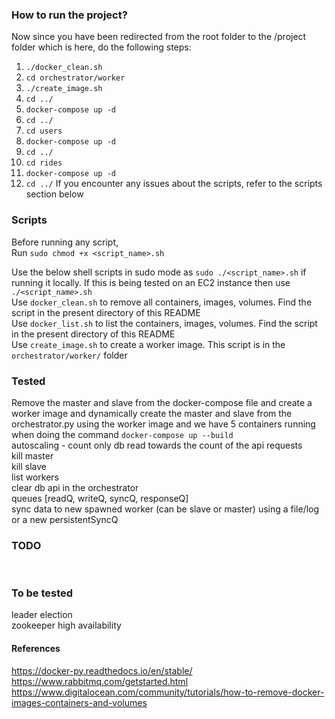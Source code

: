 ### How to run the project?
Now since you have been redirected from the root folder to the /project folder which is here, do the following steps:
1. `./docker_clean.sh`
2. `cd orchestrator/worker`
3. `./create_image.sh`
4. `cd ../`
5. `docker-compose up -d`
6. `cd ../`
7. `cd users`
8. `docker-compose up -d`
9. `cd ../`
10. `cd rides`
11. `docker-compose up -d`
12. `cd ../`
If you encounter any issues about the scripts, refer to the scripts section below

### Scripts
Before running any script,<br/>
Run `sudo chmod +x <script_name>.sh` <br/>

Use the below shell scripts in sudo mode as `sudo ./<script_name>.sh` if running it locally. If this is being tested on an EC2 instance then use `./<script_name>.sh`<br/>
Use `docker_clean.sh` to remove all containers, images, volumes. Find the script in the present directory of this README <br/>
Use `docker_list.sh` to list the containers, images, volumes. Find the script in the present directory of this README <br/>
Use `create_image.sh` to create a worker image. This script is in the `orchestrator/worker/` folder <br/>

### Tested
Remove the master and slave from the docker-compose file and create a worker image and dynamically create the master and slave from the orchestrator.py using the worker image and we have 5 containers running when doing the command `docker-compose up --build`<br/>
autoscaling - count only db read towards the count of the api requests <br/>
kill master <br/>
kill slave <br/>
list workers <br/>
clear db api in the orchestrator <br/>
queues [readQ, writeQ, syncQ, responseQ] <br/>
sync data to new spawned worker (can be slave or master) using a file/log or a new persistentSyncQ <br/>

### TODO
<br/>

### To be tested
leader election <br/>
zookeeper high availability <br/>

#### References
https://docker-py.readthedocs.io/en/stable/
https://www.rabbitmq.com/getstarted.html
https://www.digitalocean.com/community/tutorials/how-to-remove-docker-images-containers-and-volumes

